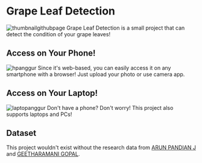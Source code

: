# Grape Leaf Detection
![thumbnailgithubpage](https://github.com/Gabrielbjb/grape-leaf-detection-ui/assets/111344809/c9acdb2b-8f3e-44b6-a1a7-c96cffeff96c)
Grape Leaf Detection is a small project that can detect the condition of your grape leaves!

## Access on Your Phone!
![hpanggur](https://github.com/Gabrielbjb/grape-leaf-detection-ui/assets/111344809/89d89c92-0d19-4f29-8c61-a1de0c5b97e2)
Since it's web-based, you can easily access it on any smartphone with a browser! Just upload your photo or use camera app.

## Access on Your Laptop!
![laptopanggur](https://github.com/Gabrielbjb/grape-leaf-detection-ui/assets/111344809/94636b3c-202b-43c1-b677-b893b8ef9b62)
Don't have a phone? Don't worry! This project also supports laptops and PCs!

## Dataset
This project wouldn't exist without the research data from [ARUN PANDIAN J](https://www.sciencedirect.com/science/article/abs/pii/S0045790619300023) and [GEETHARAMANI GOPAL]([https://pages.github.com/](https://www.sciencedirect.com/science/article/abs/pii/S0045790619300023)).
